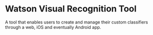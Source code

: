 # Watson Visual Recognition Tool
A tool that enables users to create and manage their custom classifiers through a web, iOS and eventually Android app.
